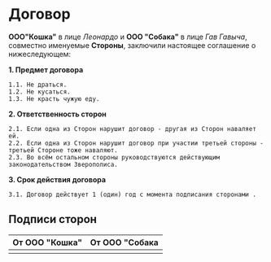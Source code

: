 # Договор

**ООО"Кошка"** в лице *Леонардо* и **ООО "Собака"** в лице *Гав Гавыча*, совместно именуемые **Стороны**, заключили настоящее соглашение о нижеследующем:

**1. Предмет договора**

    1.1. Не драться.
    1.2. Не кусаться.
    1.3. Не красть чужую еду.

**2. Ответственность сторон**

    2.1. Если одна из Сторон нарушит договор - другая из Сторон наваляет ей.
    2.2. Если одна из Сторон нарушит договор при участии третьей стороны - третьей Стороне тоже наваляют.
    2.3. Во всём остальном стороны руководствуются действующим законодательством Зверополиса.

**3. Срок действия договора**
  
    3.1. Договор действует 1 (один) год с момента подписания сторонами .

## Подписи сторон

| От ООО "Кошка" | От ООО "Собака |
|----------------|-------------------|
|                |                   |



